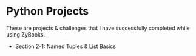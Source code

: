 # Python Projects
These are projects & challenges that I have successfully completed while using ZyBooks. 

- Section 2-1: Named Tuples & List Basics
